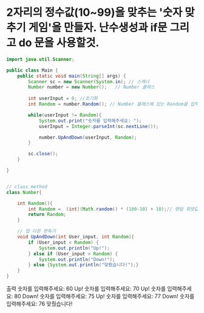 # 2자리의 정수값(10~99)을 맞추는 '숫자 맞추기 게임'을 만들자. 난수생성과 if문 그리고 do 문을 사용할것.


```java
import java.util.Scanner;

public class Main {
    public static void main(String[] args) {
        Scanner sc = new Scanner(System.in); // 스캐너
        Number number = new Number();   // Number 클래스
        
        int userInput = 0; //초기화
        int Random = number.Random(); // Number 클래스에 있는 Random을 입력

        while(userInput != Random){
            System.out.print("숫자를 입력해주세요: ");
            userInput = Integer.parseInt(sc.nextLine());

            number.UpAndDown(userInput, Random);
        }

        sc.close();
    }

}


// class method
class Number{

    int Random(){
        int Random =  (int)(Math.random() * (100-10) + 10);// 랜덤 최댓값 최소값 설정
        return Random;
    }

    // 업 다운 판독기
    void UpAndDown(int User_input, int Random){
        if (User_input < Random) {
            System.out.println("Up!");
        } else if (User_input > Random) {
            System.out.println("Down!");
        } else {System.out.println("맞췄습니다!");}
    }
}

```
출력
    숫자를 입력해주세요: 60
    Up!
    숫자를 입력해주세요: 70
    Up!
    숫자를 입력해주세요: 80
    Down!
    숫자를 입력해주세요: 75
    Up!
    숫자를 입력해주세요: 77
    Down!
    숫자를 입력해주세요: 76
    맞췄습니다!
